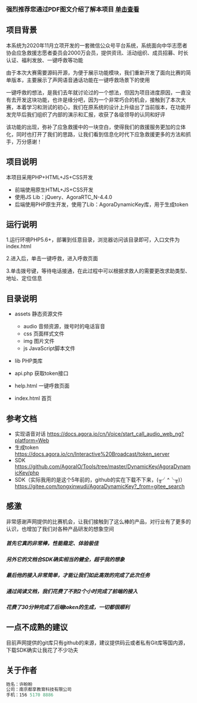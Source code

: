 ### **强烈推荐您通过PDF图文介绍了解本项目  [单击查看](https://github.com/asmite/RTE-2021-Innovation-Challenge/blob/master/Application-Challenge/%E3%80%90%E8%AE%B8%E7%9B%BC%E7%9B%BC%E3%80%91%E4%B8%AD%E5%8D%8E%E5%BF%97%E6%84%BF%E8%80%85-%E4%B8%80%E9%94%AE%E5%91%BC%E6%95%91/%E7%B3%BB%E7%BB%9F%E4%BB%8B%E7%BB%8D.pdf)**

## 项目背景
本系统为2020年11月立项开发的一套微信公众号平台系统，系统面向中华志愿者协会应急救援志愿者委员会2000万会员，提供资讯、活动组织、成员招募、时长认证、福利发放、一键呼救等功能

由于本次大赛需要源码开源，为便于展示功能模块，我们重新开发了面向比赛的简单版本，主要展示了声网语音通话功能在一键呼救场景下的使用

一键呼救的想法，是我们去年就讨论过的一个想法，但因为项目进度原因，一直没有去开发这块功能，也许是缘分吧，因为一个非常巧合的机会，接触到了本次大赛，本着学习和测试的初心，我们在原系统的设计上升级出了当前版本，在功能开发完毕后我们组织了内部的演示和汇报，收获了各级领导的认同和好评

该功能的出现，弥补了应急救援中的一块空白，使得我们的救援服务更加的立体化，同时也打开了我们的思路，让我们看到信息化时代下应急救援更多的方法和抓手，万分感谢！

## 项目说明
本项目采用PHP+HTML+JS+CSS开发
* 前端使用原生HTML+JS+CSS开发
* 使用JS Lib：jQuery、AgoraRTC_N-4.4.0
* 后端使用PHP原生开发，使用了Lib：AgoraDynamicKey库，用于生成token

## 运行说明
1.运行环境PHP5.6+，部署到任意目录，浏览器访问该目录即可，入口文件为index.html

2.进入后，单击一键呼救，进入呼救页面

3.单击拨号键，等待电话接通，在此过程中可以根据求救人的需要更改求助类型、地址、定位信息

## 目录说明
* assets 静态资源文件
    *  audio 音频资源，拨号时的电话盲音
    *  css 页面样式文件
    *  img 图片文件
    *  js JavaScript脚本文件
    
* lib PHP类库
* api.php 获取token接口
* help.html 一键呼救页面
* index.html 首页

## 参考文档
* 实现语音对话 https://docs.agora.io/cn/Voice/start_call_audio_web_ng?platform=Web
* 生成token https://docs.agora.io/cn/Interactive%20Broadcast/token_server
* SDK https://github.com/AgoraIO/Tools/tree/master/DynamicKey/AgoraDynamicKey/php
* SDK（实际我用的是这个5年前的，github的实在下载不下来，(╥╯^╰╥)） https://gitee.com/tongxinwudi/AgoraDynamicKey?_from=gitee_search

## 感激
非常感谢声网提供的比赛机会，让我们接触到了这么棒的产品，对行业有了更多的认识，也增加了我们对各种产品研发的想象空间
##### 首先它真的非常棒，性能稳定、体验极佳
##### 另外它的文档合SDK确实相当的健全，超乎我的想象
##### 最后他的接入非常简单，才能让我们如此高效的完成了此次任务
##### 通过阅读文档，我们花费了不到2个小时完成了前端的接入
##### 花费了30分钟完成了后端token的生成，一切都很顺利

## 一点不成熟的建议
目前声网提供的git库只有github的来源，建议提供码云或者私有Git库等国内源，下载SDK确实让我花了不少功夫

## 关于作者

```javascript
姓名：许盼盼
公司：南京都享教育科技有限公司
手机：156 5170 8886
```